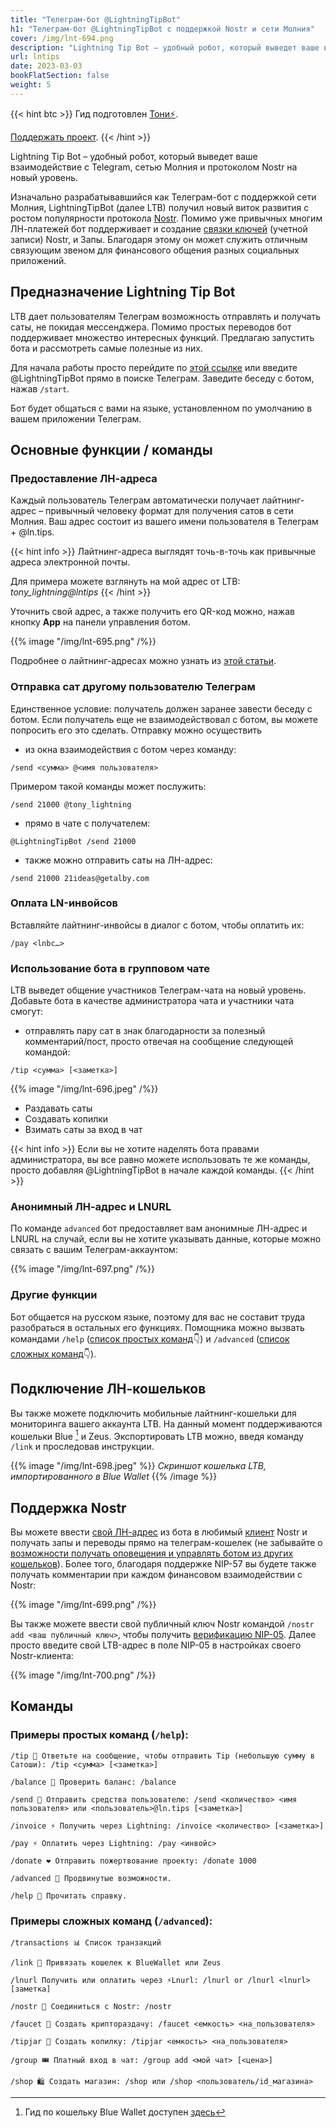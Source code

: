 ```yaml
---
title: "Телеграм-бот @LightningTipBot"
h1: "Телеграм-бот @LightningTipBot с поддержкой Nostr и сети Молния"
cover: /img/lnt-694.png
description: "Lightning Tip Bot – удобный робот, который выведет ваше взаимодействие с Telegram, сетью Молния и протоколом Nostr на новый уровень."
url: lntips
date: 2023-03-03
bookFlatSection: false
weight: 5
---
```


{{< hint btc >}}
Гид подготовлен [Тони⚡️](https://snort.social/p/npub10awzknjg5r5lajnr53438ndcyjylgqsrnrtq5grs495v42qc6awsj45ys7). 

[Поддержать проект](/contribute).
{{< /hint >}}

Lightning Tip Bot – удобный робот, который выведет ваше взаимодействие с Telegram, сетью Молния и протоколом Nostr на новый уровень.

Изначально разрабатывавшийся как Телеграм-бот с поддержкой сети Молния, LightningTipBot (далее LTB) получил новый виток развития с ростом популярности протокола [Nostr](https://nostr.21ideas.org/docs/basics/what-is-nostr.html). Помимо уже привычных многим ЛН-платежей бот поддерживает и создание [связки ключей](https://nostr.21ideas.org/docs/basics/keys.html) (учетной записи) Nostr, и Запы. Благодаря этому он может служить отличным связующим звеном для финансового общения разных социальных приложений.

## Предназначение Lightning Tip Bot

LTB дает пользователям Телеграм возможность отправлять и получать саты, не покидая мессенджера. Помимо простых переводов бот поддерживает множество интересных функций. Предлагаю запустить бота и рассмотреть самые полезные из них.

Для начала работы просто перейдите по [этой ссылке](https://t.me/LightningTipBot) или введите @LightningTipBot прямо в поиске Телеграм. Заведите беседу с ботом, нажав `/start`.

Бот будет общаться с вами на языке, установленном по умолчанию в вашем приложении Телеграм.

## Основные функции / команды

### Предоставление ЛН-адреса

Каждый пользователь Телеграм автоматически получает лайтнинг-адрес – привычный человеку формат для получения сатов в сети Молния. Ваш адрес состоит из вашего имени пользователя в Телеграм + @ln.tips.

{{< hint info >}}
Лайтнинг-адреса выглядят точь-в-точь как привычные адреса электронной почты.

Для примера можете взглянуть на мой адрес от LTB: _tony_lightning@lntips_
{{< /hint >}}

Уточнить свой адрес, а также получить его QR-код можно, нажав кнопку **App** на панели управления ботом.

{{% image "/img/lnt-695.png" /%}}

Подробнее о лайтнинг-адресах можно узнать из [этой статьи](/lajtning-adresa).

### Отправка сат другому пользователю Телеграм

Единственное условие: получатель должен заранее завести беседу с ботом. Если получатель еще не взаимодействовал с ботом, вы можете попросить его это сделать. Отправку можно осуществить

- из окна взаимодействия с ботом через команду:

```
/send <сумма> @<имя пользователя>
```

Примером такой команды может послужить:

```
/send 21000 @tony_lightning
```

- прямо в чате с получателем:

```
@LightningTipBot /send 21000
```

- также можно отправить саты на ЛН-адрес:

```
/send 21000 21ideas@getalby.com
```

### Оплата LN-инвойсов

Вставляйте лайтнинг-инвойсы в диалог с ботом, чтобы оплатить их:

```
/pay <lnbc…>
```

### Использование бота в групповом чате

LTB выведет общение участников Телеграм-чата на новый уровень. Добавьте бота в качестве администратора чата и участники чата смогут:

- отправлять пару сат в знак благодарности за полезный комментарий/пост, просто отвечая на сообщение следующей командой:

```
/tip <сумма> [<заметка>] 
```

{{% image "/img/lnt-696.jpeg" /%}}

- Раздавать саты
- Создавать копилки
- Взимать саты за вход в чат

{{< hint info >}}
Если вы не хотите наделять бота правами администратора, вы все равно можете использовать те же команды, просто добавляя @LightningTipBot в начале каждой команды.
{{< /hint >}}

### Анонимный ЛН-адрес и LNURL

По команде `advanced` бот предоставляет вам анонимные ЛН-адрес и LNURL на случай, если вы не хотите указывать данные, которые можно связать с вашим Телеграм-аккаунтом:

{{% image "/img/lnt-697.png" /%}}

### Другие функции

Бот общается на русском языке, поэтому для вас не составит труда разобраться в остальных его функциях. Помощника можно вызвать командами `/help` ([список простых команд](/lntips/#примеры-простых-команд-help)👇) и `/advanced` ([список сложных команд](/lntips/#примеры-сложных-команд-advanced)👇).

## Подключение ЛН-кошельков

Вы также можете подключить мобильные лайтнинг-кошельки для мониторинга вашего аккаунта LTB. На данный момент поддерживаются кошельки Blue [^1] и Zeus. Экспортировать LTB можно, введя команду `/link` и проследовав инструкции.

{{% image "/img/lnt-698.jpeg" %}}
_Скриншот кошелька LTB, импортированного в Blue Wallet_
{{% /image %}}

## Поддержка Nostr

Вы можете ввести [свой ЛН-адрес](/lntips/#предоставление-лн-адреса) из бота в любимый [клиент](https://nostr.21ideas.org/docs/basics/clients.html) Nostr и получать запы и переводы прямо на телеграм-кошелек (не забывайте о [возможности получать оповещения и управлять ботом из других кошельков](/lntips/#подключение-лн-кошельков)). Более того, благодаря поддержке NIP-57 вы будете также получать комментарии при каждом финансовом взаимодействии с Nostr:

{{% image "/img/lnt-699.png" /%}}

Вы также можете ввести свой публичный ключ Nostr командой `/nostr add <ваш публичный ключ>`, чтобы получить [верификацию NIP-05](https://nostr.21ideas.org/docs/basics/nip-05.html). Далее просто введите свой LTB-адрес в поле NIP-05 в настройках своего Nostr-клиента:

{{% image "/img/lnt-700.png" /%}}

## Команды

### Примеры простых команд (`/help`):

```
/tip 🏅 Ответьте на сообщение, чтобы отправить Tip (небольшую сумму в Сатоши): /tip <сумма> [<заметка>]

/balance 👑 Проверить баланс: /balance

/send 💸 Отправить средства пользователю: /send <количество> <имя пользователя> или <пользователь>@ln.tips [<заметка>]

/invoice ⚡️ Получить через Lightning: /invoice <количество> [<заметка>]

/pay ⚡️ Оплатить через Lightning: /pay <инвойс>

/donate ❤️ Отправить пожертвование проекту: /donate 1000

/advanced 🤖 Продвинутые возможности.

/help 📖 Прочитать справку.
```

### Примеры сложных команд (`/advanced`):

```
/transactions 📊 Список транзакций

/link 🔗 Привязать кошелек к BlueWallet или Zeus

/lnurl Получить или оплатить через ⚡️Lnurl: /lnurl or /lnurl <lnurl> [заметка]

/nostr 💜 Соединиться с Nostr: /nostr

/faucet 🚰 Создать криптораздачу: /faucet <емкость> <на_пользователя>

/tipjar 🍯 Создать копилку: /tipjar <емкость> <на_пользователя>

/group 🎟 Платный вход в чат: /group add <мой чат> [<цена>]

/shop 🛍 Создать магазин: /shop или /shop <пользователь/id_магазина>

```

[^1]: Гид по кошельку Blue Wallet доступен [здесь](/blue)

